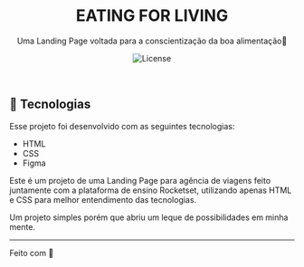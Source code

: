 <h1 align="center"> EATING FOR LIVING </h1>

<p align="center">
Uma Landing Page voltada para a conscientização da boa alimentação🍇
</p>

<p align="center">
  <img alt="License" src="https://i.ibb.co/BjSwHLr/EATINGLIVING-FOTO.jpg">
</p>

<br>

</p>

## 🍇 Tecnologias

Esse projeto foi desenvolvido com as seguintes tecnologias:

- HTML  
- CSS
- Figma

Este é um projeto de uma Landing Page para agência de viagens feito juntamente com a plataforma de ensino Rocketset, 
utilizando apenas HTML e CSS para melhor entendimento das tecnologias.

Um projeto simples porém que abriu um leque de possibilidades em minha mente.


---

Feito com 💜
